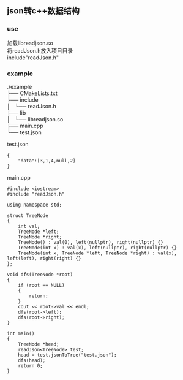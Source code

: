 ## json转c++数据结构

### use

加载libreadjson.so  
将readJson.h放入项目目录  
include"readJson.h"  

### example
./example  
├── CMakeLists.txt  
├── include    
│   └── readJson.h  
├── lib  
│   └── libreadjson.so  
├── main.cpp  
└── test.json  

test.json
```
{
    "data":[3,1,4,null,2]
}
```
main.cpp
```
#include <iostream>
#include "readJson.h"

using namespace std;

struct TreeNode
{
    int val;
    TreeNode *left;
    TreeNode *right;
    TreeNode() : val(0), left(nullptr), right(nullptr) {}
    TreeNode(int x) : val(x), left(nullptr), right(nullptr) {}
    TreeNode(int x, TreeNode *left, TreeNode *right) : val(x), left(left), right(right) {}
};

void dfs(TreeNode *root)
{
    if (root == NULL)
    {
        return;
    }
    cout << root->val << endl;
    dfs(root->left);
    dfs(root->right);
}

int main()
{
    TreeNode *head;
    readJson<TreeNode> test;
    head = test.jsonToTree("test.json");
    dfs(head);
    return 0;
}

```
